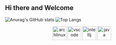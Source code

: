 ## Hi there and Welcome
![Anurag's GitHub stats](https://github-readme-stats.vercel.app/api?username=FVHonorato&show_icons=true&theme=tokyonight)
![Top Langs](https://github-readme-stats.vercel.app/api/top-langs/?username=FVHonorato&layout=compact&theme=tokyonight)

<p align="center">
  <img src="https://cdn.jsdelivr.net/gh/devicons/devicon/icons/archlinux/archlinux-original.svg" alt="archlinux" width="45" height="45"/>
  <img src="https://cdn.jsdelivr.net/gh/devicons/devicon/icons/vscode/vscode-original.svg" alt="vscode" width="45" height="45"/>
  <img src="https://cdn.jsdelivr.net/gh/devicons/devicon/icons/intellij/intellij-original.svg" alt="intellij" width="45" height="45"/>
  <img src="https://cdn.jsdelivr.net/gh/devicons/devicon/icons/java/java-original.svg" alt="java" width="45" height="45"/>
</p>


